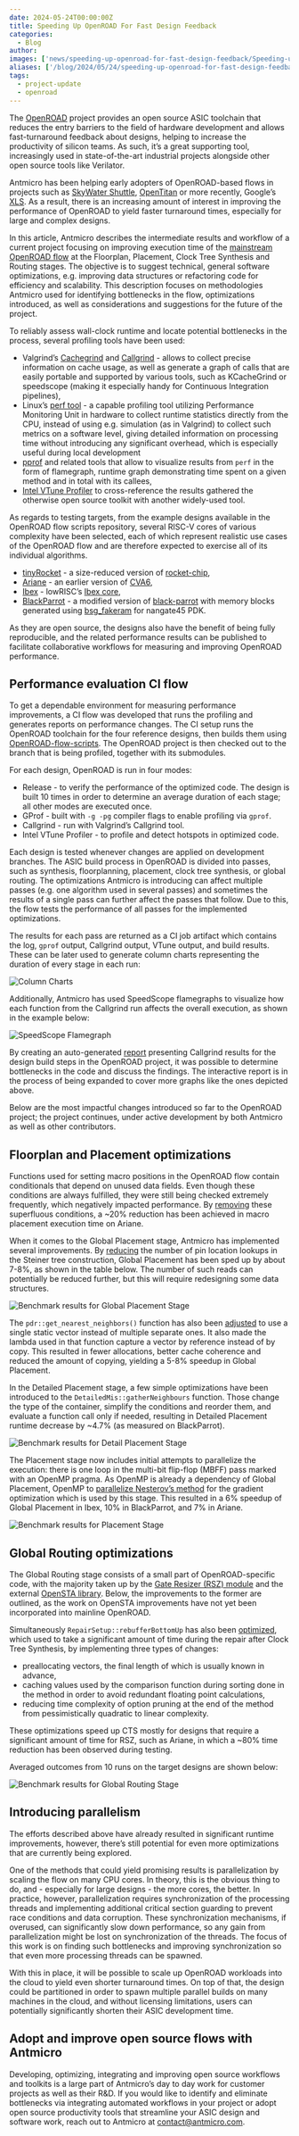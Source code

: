 ```yaml
---
date: 2024-05-24T00:00:00Z
title: Speeding Up OpenROAD For Fast Design Feedback
categories:
  - Blog
author:  
images: ['news/speeding-up-openroad-for-fast-design-feedback/Speeding-up-OpenROAD-optimizations-blog-1.png']
aliases: ['/blog/2024/05/24/speeding-up-openroad-for-fast-design-feedback/']
tags:
  - project-update
  - openroad
---
```


The [OpenROAD](https://theopenroadproject.org/) project provides an open source ASIC toolchain that reduces the entry barriers to the field of hardware development and allows fast-turnaround feedback about designs, helping to increase the productivity of silicon teams. As such, it’s a great supporting tool, increasingly used in state-of-the-art industrial projects alongside other open source tools like Verilator. 

Antmicro has been helping early adopters of OpenROAD-based flows in projects such as [SkyWater Shuttle](https://antmicro.com/blog/2021/12/sw-driven-asics-with-skywater-shuttle/), [OpenTitan](https://antmicro.com/blog/2023/03/adapting-opentitan-for-fpga-prototyping-and-tooling-development/) or more recently, Google’s [XLS](https://antmicro.com/blog/2023/09/accelerating-digital-block-design-with-googles-xls/). As a result, there is an increasing amount of interest in improving the performance of OpenROAD to yield faster turnaround times, especially for large and complex designs.

In this article, Antmicro describes the intermediate results and workflow of a current project focusing on improving execution time of the [mainstream OpenROAD flow](https://github.com/The-OpenROAD-Project/OpenROAD-flow-scripts) at the Floorplan, Placement, Clock Tree Synthesis and Routing stages. The objective is to suggest technical, general software optimizations, e.g. improving data structures or refactoring code for efficiency and scalability. This description focuses on methodologies Antmicro used for identifying bottlenecks in the flow, optimizations introduced, as well as considerations and suggestions for the future of the project.

To reliably assess wall-clock runtime and locate potential bottlenecks in the process, several profiling tools have been used:

* Valgrind’s [Cachegrind](https://valgrind.org/docs/manual/cg-manual.html) and [Callgrind](https://valgrind.org/docs/manual/cl-manual.html) - allows to collect precise information on cache usage, as well as generate a graph of calls that are easily portable and supported by various tools, such as KCacheGrind or speedscope (making it especially handy for Continuous Integration pipelines),
* Linux’s [perf tool](https://perf.wiki.kernel.org/index.php/Main_Page) - a capable profiling tool utilizing Performance Monitoring Unit in hardware to collect runtime statistics directly from the CPU, instead of using e.g. simulation (as in Valgrind) to collect such metrics on a software level, giving detailed information on processing time without introducing any significant overhead, which is especially useful during local development
* [pprof](https://github.com/google/pprof) and related tools that allow to visualize results from `perf` in the form of flamegraph, runtime graph demonstrating time spent on a given method and in total with its callees,
* [Intel VTune Profiler](https://www.intel.com/content/www/us/en/developer/tools/oneapi/vtune-profiler.html) to cross-reference the results gathered the otherwise open source toolkit with another widely-used tool.

As regards to testing targets, from the example designs available in the OpenROAD flow scripts repository, several RISC-V cores of various complexity have been selected, each of which represent realistic use cases of the OpenROAD flow and are therefore expected to exercise all of its individual algorithms.

* [tinyRocket](https://github.com/The-OpenROAD-Project/OpenROAD-flow-scripts/tree/master/flow/designs/src/tinyRocket) - a size-reduced version of [rocket-chip](https://github.com/chipsalliance/rocket-chip),
* [Ariane](https://github.com/The-OpenROAD-Project/OpenROAD-flow-scripts/tree/master/flow/designs/src/ariane) - an earlier version of [CVA6](https://github.com/openhwgroup/cva6),
* [Ibex](https://github.com/The-OpenROAD-Project/OpenROAD-flow-scripts/tree/master/flow/designs/src/ibex) - lowRISC’s [Ibex core](https://github.com/lowRISC/ibex),
* [BlackParrot](https://github.com/The-OpenROAD-Project/OpenROAD-flow-scripts/tree/master/flow/designs/src/black_parrot) - a modified version of [black-parrot](https://github.com/black-parrot/black-parrot) with memory blocks generated using [bsg_fakeram](https://github.com/bespoke-silicon-group/bsg_fakeram) for nangate45 PDK.

As they are open source, the designs also have the benefit of being fully reproducible, and the related performance results can be published to facilitate collaborative workflows for measuring and improving OpenROAD performance.

## Performance evaluation CI flow

To get a dependable environment for measuring performance improvements, a CI flow was developed that runs the profiling and generates reports on performance changes. The CI setup runs the OpenROAD toolchain for the four reference designs, then builds them using [OpenROAD-flow-scripts](https://github.com/the-OpenROAD-Project/openroad-flow-scripts). The OpenROAD project is then checked out to the branch that is being profiled, together with its submodules.

For each design, OpenROAD is run in four modes:

* Release - to verify the performance of the optimized code. The design is built 10 times in order to determine an average duration of each stage; all other modes are executed once.
* GProf - built with `-g -pg` compiler flags to enable profiling via `gprof`.
* Callgrind - run with Valgrind’s Callgrind tool.
* Intel VTune Profiler - to profile and detect hotspots in optimized code.

Each design is tested whenever changes are applied on development branches. The ASIC build process in OpenROAD is divided into passes, such as synthesis, floorplanning, placement, clock tree synthesis, or global routing. The optimizations Antmicro is introducing can affect multiple passes (e.g. one algorithm used in several passes) and sometimes the results of a single pass can further affect the passes that follow. Due to this, the flow tests the performance of all passes for the implemented optimizations.

The results for each pass are returned as a CI job artifact which contains the log, `gprof` output, Callgrind output, VTune output, and build results. These can be later used to generate column charts representing the duration of every stage in each run:

![Column Charts](Speeding-up-OpenROAD-optimizations-blog-2.png)

Additionally, Antmicro has used SpeedScope flamegraphs to visualize how each function from the Callgrind run affects the overall execution, as shown in the example below:

![SpeedScope Flamegraph](Speeding-up-OpenROAD-optimizations-blog-3.png)

By creating an auto-generated [report](https://github.com/antmicro/openroad-callgrind-report) presenting Callgrind results for the design build steps in the OpenROAD project, it was possible to determine bottlenecks in the code and discuss the findings. The interactive report is in the process of being expanded to cover more graphs like the ones depicted above.

Below are the most impactful changes introduced so far to the OpenROAD project; the project continues, under active development by both Antmicro as well as other contributors.

## Floorplan and Placement optimizations

Functions used for setting macro positions in the OpenROAD flow contain conditionals that depend on unused data fields. Even though these conditions are always fulfilled, they were still being checked extremely frequently, which negatively impacted performance. By [removing](https://github.com/The-OpenROAD-Project/OpenROAD/pull/4505) these superfluous conditions, a ~20% reduction has been achieved in macro placement execution time on Ariane.

When it comes to the Global Placement stage, Antmicro has implemented several improvements. By [reducing](https://github.com/The-OpenROAD-Project/OpenROAD/pull/4507) the number of pin location lookups in the Steiner tree construction, Global Placement has been sped up by about 7-8%, as shown in the table below. The number of such reads can potentially be reduced further, but this will require redesigning some data structures.

![Benchmark results for Global Placement Stage](Speeding-up-OpenROAD-optimizations-blog-4.png)

The `pdr::get_nearest_neighbors()` function has also been [adjusted](https://github.com/The-OpenROAD-Project/OpenROAD/pull/4506) to use a single static vector instead of multiple separate ones. It also made the lambda used in that function capture a vector by reference instead of by copy. This resulted in fewer allocations, better cache coherence and reduced the amount of copying, yielding a 5-8% speedup in Global Placement.

In the Detailed Placement stage, a few simple optimizations have been introduced to the `DetailedMis::gatherNeighbours` function. Those change the type of the container, simplify the conditions and reorder them, and evaluate a function call only if needed, resulting in Detailed Placement runtime decrease by ~4.7% (as measured on BlackParrot).

![Benchmark results for Detail Placement Stage](Speeding-up-OpenROAD-optimizations-blog-5.png)

The Placement stage now includes initial attempts to parallelize the execution: there is one loop in the multi-bit flip-flop (MBFF) pass marked with an OpenMP pragma. As OpenMP is already a dependency of Global Placement, OpenMP to [parallelize Nesterov’s method](https://github.com/The-OpenROAD-Project/OpenROAD/pull/4580) for the gradient optimization which is used by this stage. This resulted in a 6% speedup of Global Placement in Ibex, 10% in BlackParrot, and 7% in Ariane.

![Benchmark results for Placement Stage](Speeding-up-OpenROAD-optimizations-blog-6.png)

## Global Routing optimizations

The Global Routing stage consists of a small part of OpenROAD-specific code, with the majority taken up by the [Gate Resizer (RSZ) module](https://github.com/The-OpenROAD-Project/OpenROAD/blob/master/src/rsz/README.md) and the external [OpenSTA library](https://github.com/The-OpenROAD-Project/OpenSTA/). Below, the improvements to the former are outlined, as the work on OpenSTA improvements have not yet been incorporated into mainline OpenROAD.

Simultaneously `RepairSetup::rebufferBottomUp` has also been [optimized](https://github.com/The-OpenROAD-Project/OpenROAD/pull/4604), which used to take a significant amount of time during the repair after Clock Tree Synthesis, by implementing three types of changes:

* preallocating vectors, the final length of which is usually known in advance,
* caching values used by the comparison function during sorting done in the method in order to avoid redundant floating point calculations,
* reducing time complexity of option pruning at the end of the method from pessimistically quadratic to linear complexity.

These optimizations speed up CTS mostly for designs that require a significant amount of time for RSZ, such as Ariane, in which a ~80% time reduction has been observed during testing.

Averaged outcomes from 10 runs on the target designs are shown below:

![Benchmark results for Global Routing Stage](Speeding-up-OpenROAD-optimizations-blog-7.png)

## Introducing parallelism

The efforts described above have already resulted in significant runtime improvements, however, there’s still potential for even more optimizations that are currently being explored. 

One of the methods that could yield promising results is parallelization by scaling the flow on many CPU cores. In theory, this is the obvious thing to do, and - especially for large designs - the more cores, the better. In practice, however, parallelization requires synchronization of the processing threads and implementing additional critical section guarding to prevent race conditions and data corruption. These synchronization mechanisms, if overused, can significantly slow down performance, so any gain from parallelization might be lost on synchronization of the threads. The focus of this work is on finding such bottlenecks and improving synchronization so that even more processing threads can be spawned.

With this in place, it will be possible to scale up OpenROAD workloads into the cloud to yield even shorter turnaround times. On top of that, the design could be partitioned in order to spawn multiple parallel builds on many machines in the cloud, and without licensing limitations, users can potentially significantly shorten their ASIC development time.

## Adopt and improve open source flows with Antmicro

Developing, optimizing, integrating and improving open source workflows and toolkits is a large part of Antmicro’s day to day work for customer projects as well as their R&D. If you would like to identify and eliminate bottlenecks via integrating automated workflows in your project or adopt open source productivity tools that streamline your ASIC design and software work, reach out to Antmicro at [contact@antmicro.com](mailto:contact@antmicro.com).
